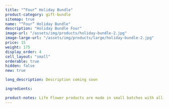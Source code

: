 ```yaml
---
title: "“Four” Holiday Bundle"
product-category: gift-bundle
sitemap: true
name: "“Four” Holiday Bundle"
description: "Holiday Bundle Four"
image-url: "/assets/img/products/holiday-bundle-2.jpg"
image-large-url: "/assets/img/products/large/holiday-bundle-2.jpg"
price: 15
weight: 175
display_order: 4
cell_layout: "small"
orderable: true
hidden: false
new: true

long_description: Description coming soon

ingredients:

product-notes: Life Flower products are made in small batches with all-natural and boutique ingredients. Most orders are processed within 3 days of being placed.
---
```


